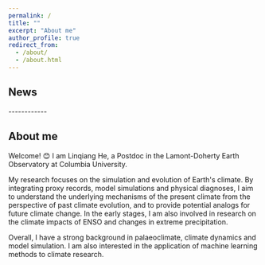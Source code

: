 ```yaml
---
permalink: /
title: ""
excerpt: "About me"
author_profile: true
redirect_from: 
  - /about/
  - /about.html
---
```


## News

*------------*


## About me

Welcome! 😊  I am Linqiang He, a Postdoc in the Lamont-Doherty Earth Observatory at Columbia University.

My research focuses on the simulation and evolution of Earth's climate. By integrating proxy records, model simulations and physical diagnoses, I aim to understand the underlying mechanisms of the present climate from the perspective of past climate evolution, and to provide potential analogs for future climate change. In the early stages, I am also involved in research on the climate impacts of ENSO and changes in extreme precipitation. 

Overall, I have a strong background in palaeoclimate, climate dynamics and model simulation. I am also interested in the application of machine learning methods to climate research.


<script>
document.write("Last modifid at: "+document.lastModified+"" )
</script>


<!--
<a href="https://info.flagcounter.com/21GO"><img src="https://s01.flagcounter.com/map/21GO/size_s/txt_000000/border_CCCCCC/pageviews_1/viewers_0/flags_0/" alt="Flag Counter" border="0"></a>
-->
